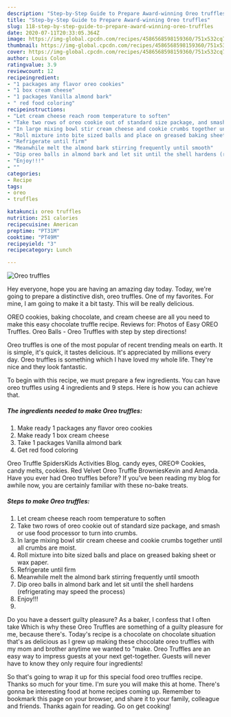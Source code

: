 ```yaml
---
description: "Step-by-Step Guide to Prepare Award-winning Oreo truffles"
title: "Step-by-Step Guide to Prepare Award-winning Oreo truffles"
slug: 118-step-by-step-guide-to-prepare-award-winning-oreo-truffles
date: 2020-07-11T20:33:05.364Z
image: https://img-global.cpcdn.com/recipes/4586568598159360/751x532cq70/oreo-truffles-recipe-main-photo.jpg
thumbnail: https://img-global.cpcdn.com/recipes/4586568598159360/751x532cq70/oreo-truffles-recipe-main-photo.jpg
cover: https://img-global.cpcdn.com/recipes/4586568598159360/751x532cq70/oreo-truffles-recipe-main-photo.jpg
author: Louis Colon
ratingvalue: 3.9
reviewcount: 12
recipeingredient:
- "1 packages any flavor oreo cookies"
- "1 box cream cheese"
- "1 packages Vanilla almond bark"
- " red food coloring"
recipeinstructions:
- "Let cream cheese reach room temperature to soften"
- "Take two rows of oreo cookie out of standard size package, and smash or use food processor to turn into crumbs."
- "In large mixing bowl stir cream cheese and cookie crumbs together until all crumbs are moist."
- "Roll mixture into bite sized balls and place on greased baking sheet or wax paper."
- "Refrigerate until firm"
- "Meanwhile melt the almond bark stirring frequently until smooth"
- "Dip oreo balls in almond bark and let sit until the shell hardens (refrigerating may speed the process)"
- "Enjoy!!!"
- ""
categories:
- Recipe
tags:
- oreo
- truffles

katakunci: oreo truffles 
nutrition: 251 calories
recipecuisine: American
preptime: "PT31M"
cooktime: "PT49M"
recipeyield: "3"
recipecategory: Lunch

---
```



![Oreo truffles](https://img-global.cpcdn.com/recipes/4586568598159360/751x532cq70/oreo-truffles-recipe-main-photo.jpg)

Hey everyone, hope you are having an amazing day today. Today, we're going to prepare a distinctive dish, oreo truffles. One of my favorites. For mine, I am going to make it a bit tasty. This will be really delicious.

OREO cookies, baking chocolate, and cream cheese are all you need to make this easy chocolate truffle recipe. Reviews for: Photos of Easy OREO Truffles. Oreo Balls - Oreo Truffles with step by step directions!

Oreo truffles is one of the most popular of recent trending meals on earth. It is simple, it's quick, it tastes delicious. It's appreciated by millions every day. Oreo truffles is something which I have loved my whole life. They're nice and they look fantastic.


To begin with this recipe, we must prepare a few ingredients. You can have oreo truffles using 4 ingredients and 9 steps. Here is how you can achieve that.

<!--inarticleads1-->

##### The ingredients needed to make Oreo truffles:

1. Make ready 1 packages any flavor oreo cookies
1. Make ready 1 box cream cheese
1. Take 1 packages Vanilla almond bark
1. Get  red food coloring


Oreo Truffle SpidersKids Activities Blog. candy eyes, OREO® Cookies, candy melts, cookies. Red Velvet Oreo Truffle BrowniesKevin and Amanda. Have you ever had Oreo truffles before? If you&#39;ve been reading my blog for awhile now, you are certainly familiar with these no-bake treats. 

<!--inarticleads2-->

##### Steps to make Oreo truffles:

1. Let cream cheese reach room temperature to soften
1. Take two rows of oreo cookie out of standard size package, and smash or use food processor to turn into crumbs.
1. In large mixing bowl stir cream cheese and cookie crumbs together until all crumbs are moist.
1. Roll mixture into bite sized balls and place on greased baking sheet or wax paper.
1. Refrigerate until firm
1. Meanwhile melt the almond bark stirring frequently until smooth
1. Dip oreo balls in almond bark and let sit until the shell hardens (refrigerating may speed the process)
1. Enjoy!!!
1. 


Do you have a dessert guilty pleasure? As a baker, I confess that I often take Which is why these Oreo Truffles are something of a guilty pleasure for me, because there&#39;s. Today&#39;s recipe is a chocolate on chocolate situation that&#39;s as delicious as I grew up making these chocolate oreo truffles with my mom and brother anytime we wanted to &#34;make. Oreo Truffles are an easy way to impress guests at your next get-together. Guests will never have to know they only require four ingredients! 

So that's going to wrap it up for this special food oreo truffles recipe. Thanks so much for your time. I'm sure you will make this at home. There's gonna be interesting food at home recipes coming up. Remember to bookmark this page on your browser, and share it to your family, colleague and friends. Thanks again for reading. Go on get cooking!
